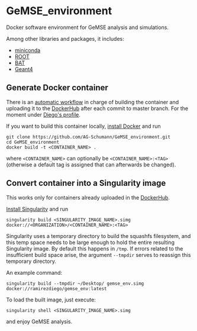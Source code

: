 # GeMSE_environment

Docker software environment for GeMSE analysis and simulations.

Among other libraries and packages, it includes:
+ [miniconda](https://docs.conda.io/en/latest/miniconda.html)
+ [ROOT](https://root.cern/)
+ [BAT](https://bat.mpp.mpg.de/)
+ [Geant4](https://geant4.web.cern.ch/)


## Generate Docker container

There is an [automatic workflow](https://github.com/AG-Schumann/GeMSE_environment/tree/master/.github/workflows) in charge of building the container and uploading it to the [DockerHub](https://hub.docker.com/) after each commit to master branch. For the moment under [Diego's profile](https://hub.docker.com/u/ramirezdiego).

If you want to build this container locally, [install Docker](https://docs.docker.com/engine/install/) and run

```
git clone https://github.com/AG-Schumann/GeMSE_environment.git
cd GeMSE_environment
docker build -t <CONTAINER_NAME> .
```

where `<CONTAINER_NAME>` can optionally be `<CONTAINER_NAME>:<TAG>` (otherwise a default tag is assigned that can afterwards be changed). 

## Convert container into a Singularity image

This works only for containers already uploaded in the [DockerHub](https://hub.docker.com/).

[Install Singularity](https://sylabs.io/guides/3.3/user-guide/installation.html) and run

```
singularity build <SINGULARITY_IMAGE_NAME>.simg docker://<ORGANIZATION>/<CONTAINER_NAME>:<TAG>
```

Singularity uses a temporary directory to build the squashfs filesystem, and this temp space needs to be large enough to hold the entire resulting Singularity image. By default this happens in `/tmp`. If errors related to the insufficient build space arise, the argument `--tmpdir` serves to reassign this temporary directory.

An example command:
```
singularity build --tmpdir ~/Desktop/ gemse_env.simg docker://ramirezdiego/gemse_env:latest
```

To load the built image, just execute:
```
singularity shell <SINGULARITY_IMAGE_NAME>.simg
```
and enjoy GeMSE analysis.
